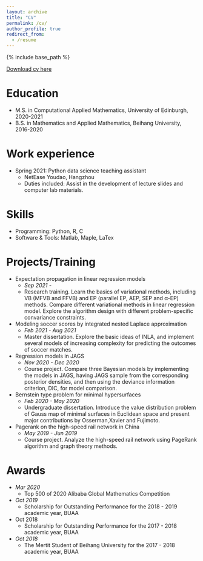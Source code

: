 ```yaml
---
layout: archive
title: "CV"
permalink: /cv/
author_profile: true
redirect_from:
  - /resume
---
```


{% include base_path %}

[Download cv here](http://grantaire08.github.io/files/cv20220901.pdf)

Education
======
* M.S. in  Computational Applied Mathematics, University of Edinburgh, 2020-2021
* B.S. in Mathematics and Applied Mathematics, Beihang University, 2016-2020



Work experience
======
* Spring 2021:  Python data science teaching assistant
  * NetEase Youdao, Hangzhou
  * Duties included: Assist in the development of lecture slides and computer lab materials.
  
  

Skills
======
* Programming: Python, R, C
* Software & Tools: Matlab, Maple, LaTex



# Projects/Training

- Expectation propagation in linear regression models
  - *Sep 2021 -*
  - Research training. Learn the basics of variational methods, including VB (MFVB and FFVB) and EP (parallel EP, AEP, SEP and α-EP) methods. Compare different variational methods in linear regression model. Explore the algorithm design with different problem-specific convariance constraints.
- Modeling soccer scores by integrated nested Laplace approximation
  - *Feb 2021 - Aug 2021*
  - Master dissertation. Explore the basic ideas of INLA, and implement several models of increasing complexity for predicting the outcomes of soccer matches.
- Regression models in JAGS
  - *Nov 2020 - Dec 2020*
  - Course project. Compare three Bayesian models by implementing the models in JAGS, having JAGS sample from the corresponding posterior densities, and then using the deviance information criterion, DIC, for model comparison.
- Bernstein type problem for minimal hypersurfaces
  - *Feb 2020 - May 2020*
  - Undergraduate dissertation. Introduce the value distribution problem of Gauss map of minimal surfaces in Euclidean space and present major contributions by Osserman,Xavier and Fujimoto.
- Pagerank on the high-speed rail network in China
  - *May 2019 - Jun 2019*
  - Course project. Analyze the high-speed rail network using PageRank algorithm and graph theory methods.



# Awards

- *Mar 2020*
  - Top 500 of 2020 Alibaba Global Mathematics Competition
- *Oct 2019*
  - Scholarship for Outstanding Performance for the 2018 - 2019 academic year, BUAA
- Oct 2018
  - Scholarship for Outstanding Performance for the 2017 - 2018 academic year, BUAA
- *Oct 2018*
  - The Mertit Student of Beihang University for the 2017 - 2018 academic year, BUAA

